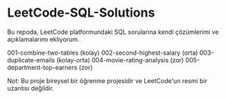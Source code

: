 # LeetCode-SQL-Solutions

Bu repoda, LeetCode platformundaki SQL sorularına kendi çözümlerimi ve açıklamalarımı ekliyorum.

001-combine-two-tables (kolay) 
002-second-highest-salary (orta) 
003-duplicate-emails (kolay-orta) 
004-movie-rating-analysis (zor) 
005-department-top-earners (zor) 

Not:
Bu proje bireysel bir öğrenme projesidir ve LeetCode'un resmi bir uzantısı değildir.
